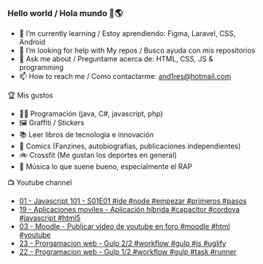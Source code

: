 ### Hello world / Hola mundo 👋🌎

<!--
**xaca/xaca** is a ✨ _special_ ✨ repository because its `README.md` (this file) appears on your GitHub profile.

Here are some ideas to get you started:
-->

- 🌱 I’m currently learning / Estoy aprendiendo: Figma, Laravel, CSS, Android
- 🤔 I’m looking for help with My repos / Busco ayuda con mis repositorios
- 💬 Ask me about / Preguntame acerca de: HTML, CSS, JS & programming 
- 📫 How to reach me / Como contactarme: and1res@hotmail.com

🏆 Mis gustos
- 👨‍💻 Programación (java, C#, javascript, php)
- 🖼️ Graffiti / Stickers
- 📚 Leer libros de tecnología e innovación
- 💢 Comics (Fanzines, autobiografías, publicaciones independientes)
- 🚲 Crossfit (Me gustan los deportes en general)
- 🎤 Música lo que suene bueno, especialmente el RAP
<!--
📝 Frases
- "I only smile in the dark, I only smile when it's complicated" Raybiez
- "De lo que ves créete la mitad de lo que no ves no te creas nada" Kase O
-->
📺 Youtube channel
<!-- BLOG-POST-LIST:START -->
- [01 - Javascript 101 - S01E01 #ide #node #empezar #primeros #pasos](https://www.youtube.com/watch?v=bF5CTKPd8To)
- [19 - Aplicaciones moviles - Aplicación híbrida #capacitor #cordova #javascript #html5](https://www.youtube.com/watch?v=hdVpAxR4d_I)
- [03 - Moodle - Publicar video de youtube en foro #moodle #html #youtube](https://www.youtube.com/watch?v=Nt7GSqk4hCA)
- [23 - Prorgamacion web - Gulp 2/2 #workflow #gulp #js #uglify](https://www.youtube.com/watch?v=U7a2lXKGgUc)
- [22 - Programacion web - Gulp 1/2 #workflow​ #gulp #task #runner​](https://www.youtube.com/watch?v=6f-l2sdjRl8)
<!-- BLOG-POST-LIST:END -->
